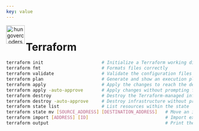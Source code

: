 ```yaml
---
key: value
---
```


<header class="site-header">
  <a href="https://blog.hungovercoders.com"><img alt="hungovercoders" src="../assets/logo3.ico"
    width=50px align="left"></a>
</header>

# Terraform


```bash
terraform init                      # Initialize a Terraform working directory
terraform fmt                       # Formats files correctly
terraform validate                  # Validate the configuration files
terraform plan                      # Generate and show an execution plan
terraform apply                     # Apply the changes to reach the desired state
terraform apply -auto-approve       # Apply changes without prompting for confirmation
terraform destroy                   # Destroy the Terraform-managed infrastructure
terraform destroy -auto-approve     # Destroy infrastructure without prompting for confirmation
terraform state list                # List resources within the state
terraform state mv [SOURCE_ADDRESS] [DESTINATION_ADDRESS]   # Move an item in the state
terraform import [ADDRESS] [ID]                             # Import existing infrastructure into your Terraform state
terraform output                                            # Print the outputs from the state
```
